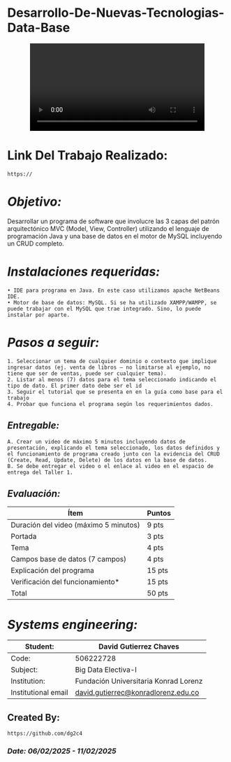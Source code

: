 # Desarrollo-De-Nuevas-Tecnologias-Data-Base
<p align="center">
  <video src="" width=400/>
<p/>

# Link Del Trabajo Realizado:
    https://

# *Objetivo:* 
Desarrollar un programa de software que involucre las 3 capas del patrón arquitectónico MVC (Model, View, Controller) utilizando el lenguaje de programación Java y una base de datos en el motor de MySQL incluyendo un CRUD completo.

# *Instalaciones requeridas:*
    • IDE para programa en Java. En este caso utilizamos apache NetBeans IDE.
    • Motor de base de datos: MySQL. Si se ha utilizado XAMPP/WAMPP, se puede trabajar con el MySQL que trae integrado. Sino, lo puede instalar por aparte.

# *Pasos a seguir:*
    1. Seleccionar un tema de cualquier dominio o contexto que implique ingresar datos (ej. venta de libros – no limitarse al ejemplo, no tiene que ser de ventas, puede ser cualquier tema).
    2. Listar al menos (7) datos para el tema seleccionado indicando el tipo de dato. El primer dato debe ser el id
    3. Seguir el tutorial que se presenta en en la guía como base para el trabajo
    4. Probar que funciona el programa según los requerimientos dados.

## *Entregable:*
    A. Crear un video de máximo 5 minutos incluyendo datos de presentación, explicando el tema seleccionado, los datos definidos y el funcionamiento de programa creado junto con la evidencia del CRUD (Create, Read, Update, Delete) de los datos en la base de datos.
    B. Se debe entregar el video o el enlace al video en el espacio de entrega del Taller 1.


## *Evaluación:*
| Ítem | Puntos |
|------|--------|
| Duración del video (máximo 5 minutos) | 9 pts |
| Portada | 3 pts |
| Tema | 4 pts |
| Campos base de datos (7 campos) | 4 pts |
| Explicación del programa | 15 pts |
| Verificación del funcionamiento* | 15 pts |
| Total | 50 pts |


# *Systems engineering:*
| Student: | David Gutierrez Chaves |
|------|--------|
| Code: | 506222728 |
| Subject: | Big Data Electiva-I |
| Institution: | Fundación Universitaria Konrad Lorenz |
| Institutional email | david.gutierrec@konradlorenz.edu.co |
  

## Created By:
    https://github.com/dg2c4
    
### *Date: 06/02/2025 - 11/02/2025*
